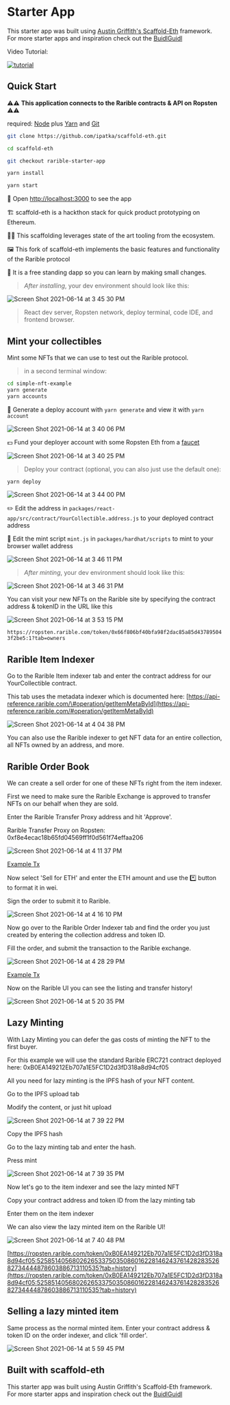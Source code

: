 # Starter App

This starter app was built using [Austin Griffith's Scaffold-Eth](https://github.com/austintgriffith/scaffold-eth) framework. For more starter apps and inspiration check out the [BuidlGuidl](https://buidlguidl.com/)


Video Tutorial: 

[![tutorial](https://user-images.githubusercontent.com/4401444/121973242-d1703d80-cd4a-11eb-8a6a-96b103f25ef3.jpeg)](https://youtu.be/MBj3WIj5Wzc![thumbnail])

## Quick Start

⚠️⚠️ **This application connects to the Rarible contracts & API on Ropsten** ⚠️⚠

required: [Node](https://nodejs.org/dist/latest-v12.x/) plus [Yarn](https://classic.yarnpkg.com/en/docs/install/) and [Git](https://git-scm.com/downloads)

```bash
git clone https://github.com/ipatka/scaffold-eth.git

cd scaffold-eth

git checkout rarible-starter-app
```

```bash
yarn install
```

```bash
yarn start
```

📱 Open [http://localhost:3000](http://localhost:3000) to see the app

🏗 scaffold-eth is a hackthon stack for quick product prototyping on Ethereum.

👩‍🔬 This scaffolding leverages state of the art tooling from the ecosystem.

🖼 This fork of scaffold-eth implements the basic features and functionality of the Rarible protocol

🧪 It is a free standing dapp so you can learn by making small changes.

> _After installing_, your dev environment should look like this:

![Screen Shot 2021-06-14 at 3 45 30 PM](https://user-images.githubusercontent.com/4401444/121971693-55282b00-cd47-11eb-84ad-abe74acfc6d2.png)

> React dev server, Ropsten network, deploy terminal, code IDE, and frontend browser.

## Mint your collectibles

Mint some NFTs that we can use to test out the Rarible protocol.

> in a second terminal window:

```bash
cd simple-nft-example
yarn generate
yarn accounts
```

🔐 Generate a deploy account with `yarn generate` and view it with `yarn account`

![Screen Shot 2021-06-14 at 3 40 06 PM](https://user-images.githubusercontent.com/4401444/121971731-725cf980-cd47-11eb-84ed-98c02ac1c5df.png)

💵 Fund your deployer account with some Ropsten Eth from a [faucet](https://faucet.ropsten.be/)

![Screen Shot 2021-06-14 at 3 40 25 PM](https://user-images.githubusercontent.com/4401444/121971709-65400a80-cd47-11eb-9913-4a08a49f2716.png)

> Deploy your contract \(optional, you can also just use the default one\):

```bash
yarn deploy
```

![Screen Shot 2021-06-14 at 3 44 00 PM](https://user-images.githubusercontent.com/4401444/121971753-7a1c9e00-cd47-11eb-8db9-d5e635048c43.png)

✏️ Edit the address in `packages/react-app/src/contract/YourCollectible.address.js` to your deployed contract address

💼 Edit the mint script `mint.js` in `packages/hardhat/scripts` to mint to your browser wallet address

![Screen Shot 2021-06-14 at 3 46 11 PM](https://user-images.githubusercontent.com/4401444/121971773-87398d00-cd47-11eb-9b0b-b91f7a8e9061.png)

> _After minting_, your dev environment should look like this:

![Screen Shot 2021-06-14 at 3 46 31 PM](https://user-images.githubusercontent.com/4401444/121971787-91f42200-cd47-11eb-85f9-66410d45c356.png)

You can visit your new NFTs on the Rarible site by specifying the contract address & tokenID in the URL like this

![Screen Shot 2021-06-14 at 3 53 15 PM](https://user-images.githubusercontent.com/4401444/121971823-a59f8880-cd47-11eb-8aff-84a51728d8f9.png)

`https://ropsten.rarible.com/token/0x66f806bf40bfa98f2dac85a85d437895043f2be5:1?tab=owners`

## Rarible Item Indexer

Go to the Rarible Item indexer tab and enter the contract address for our YourCollectible contract.

This tab uses the metadata indexer which is documented here: [https://api-reference.rarible.com/\#operation/getItemMetaById](https://api-reference.rarible.com/#operation/getItemMetaById)

![Screen Shot 2021-06-14 at 4 04 38 PM](https://user-images.githubusercontent.com/4401444/121971842-b3550e00-cd47-11eb-9a93-1ebaa32e2bc0.png)

You can also use the Rarible indexer to get NFT data for an entire collection, all NFTs owned by an address, and more.

## Rarible Order Book

We can create a sell order for one of these NFTs right from the item indexer.

First we need to make sure the Rarible Exchange is approved to transfer NFTs on our behalf when they are sold.

Enter the Rarible Transfer Proxy address and hit 'Approve'.

Rarible Transfer Proxy on Ropsten: 0xf8e4ecac18b65fd04569ff1f0d561f74effaa206

![Screen Shot 2021-06-14 at 4 11 37 PM](https://user-images.githubusercontent.com/4401444/121971856-bd770c80-cd47-11eb-9f47-472f53232466.png)

[Example Tx](https://ropsten.etherscan.io/tx/0x288715731a6daac47757968c3dcd89e8af462b87df410cf2a4c5a14ae3c481a4)

Now select 'Sell for ETH' and enter the ETH amount and use the \*️⃣ button to format it in wei.

Sign the order to submit it to Rarible.

![Screen Shot 2021-06-14 at 4 16 10 PM](https://user-images.githubusercontent.com/4401444/121971873-c667de00-cd47-11eb-9fba-18e6874d4ea4.png)

Now go over to the Rarible Order Indexer tab and find the order you just created by entering the collection address and token ID.

Fill the order, and submit the transaction to the Rarible exchange.

![Screen Shot 2021-06-14 at 4 28 29 PM](https://user-images.githubusercontent.com/4401444/121971889-d1227300-cd47-11eb-9964-6592d5ad2388.png)

[Example Tx](https://ropsten.etherscan.io/tx/0xabe5433e500a6d3db229fb7630f898c37d30d4422dde69c1ab20a2b84cce2462)

Now on the Rarible UI you can see the listing and transfer history!

![Screen Shot 2021-06-14 at 5 20 35 PM](https://user-images.githubusercontent.com/4401444/121971901-d97aae00-cd47-11eb-966b-d8c36bd0e6db.png)

## Lazy Minting

With Lazy Minting you can defer the gas costs of minting the NFT to the first buyer.

For this example we will use the standard Rarible ERC721 contract deployed here: 0xB0EA149212Eb707a1E5FC1D2d3fD318a8d94cf05

All you need for lazy minting is the IPFS hash of your NFT content.

Go to the IPFS upload tab

Modify the content, or just hit upload

![Screen Shot 2021-06-14 at 7 39 22 PM](https://user-images.githubusercontent.com/4401444/121972118-5148d880-cd48-11eb-9260-2ced5b4f7660.png)

Copy the IPFS hash

Go to the lazy minting tab and enter the hash.

Press mint

![Screen Shot 2021-06-14 at 7 39 35 PM](https://user-images.githubusercontent.com/4401444/121972108-4c842480-cd48-11eb-8474-85f56c23d3f4.png)

Now let's go to the item indexer and see the lazy minted NFT

Copy your contract address and token ID from the lazy minting tab

Enter them on the item indexer

We can also view the lazy minted item on the Rarible UI!

![Screen Shot 2021-06-14 at 7 40 48 PM](https://user-images.githubusercontent.com/4401444/121972194-750c1e80-cd48-11eb-83a6-2345de2f9c7f.png)

[https://ropsten.rarible.com/token/0xB0EA149212Eb707a1E5FC1D2d3fD318a8d94cf05:52585140568026265337503508601622814624376142828352682734444878603886713110535?tab=history](https://ropsten.rarible.com/token/0xB0EA149212Eb707a1E5FC1D2d3fD318a8d94cf05:52585140568026265337503508601622814624376142828352682734444878603886713110535?tab=history)

## Selling a lazy minted item

Same process as the normal minted item. Enter your contract address & token ID on the order indexer, and click 'fill order'.

![Screen Shot 2021-06-14 at 5 59 45 PM](https://user-images.githubusercontent.com/4401444/121971984-05962f00-cd48-11eb-92ed-93e2a96eadb1.png)

## Built with scaffold-eth

This starter app was built using Austin Griffith's Scaffold-Eth framework. For more starter apps and inspiration check out the [BuidlGuidl](https://buidlguidl.com/)

